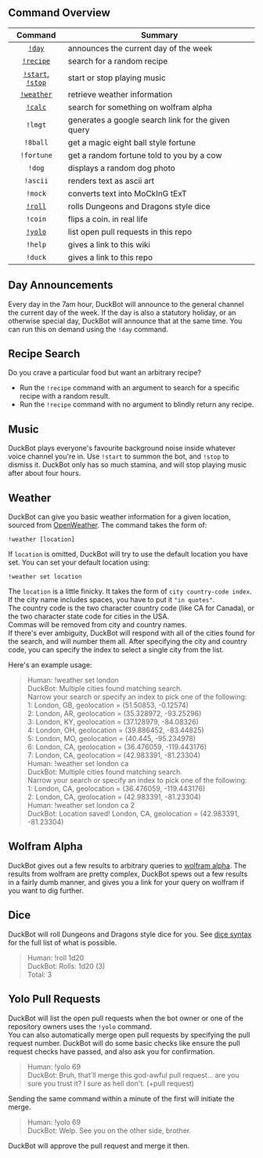 Command Overview
----------------

| Command | Summary |
|:-:|-|
| [`!day`](#day-announcements) | announces the current day of the week |
| [`!recipe`](#recipe-search) | search for a random recipe |
| [`!start`, `!stop`](#music) | start or stop playing music |
| [`!weather`](#weather) | retrieve weather information |
| [`!calc`](#wolfram-alpha) | search for something on wolfram alpha |
| `!lmgt` | generates a google search link for the given query |
| `!8ball` | get a magic eight ball style fortune |
| `!fortune` | get a random fortune told to you by a cow |
| `!dog` | displays a random dog photo |
| `!ascii` | renders text as ascii art |
| `!mock` | converts text into MoCkInG tExT |
| [`!roll`](#dice) | rolls Dungeons and Dragons style dice |
| `!coin` | flips a coin. in real life |
| [`!yolo`](#yolo-pull-requests) | list open pull requests in this repo |
| `!help` | gives a link to this wiki |
| `!duck` | gives a link to this repo |

Day Announcements
-----------------
Every day in the 7am hour, DuckBot will announce to the general channel the current day of the week. If the day is also a statutory holiday, or an otherwise special day, DuckBot will announce that at the same time. You can run this on demand using the `!day` command.

Recipe Search
-------------
Do you crave a particular food but want an arbitrary recipe?
* Run the `!recipe` command with an argument to search for a specific recipe with a random result.
* Run the `!recipe` command with no argument to blindly return any recipe.

Music
-----
DuckBot plays everyone's favourite background noise inside whatever voice channel you're in. Use `!start` to summon the bot, and `!stop` to dismiss it. DuckBot only has so much stamina, and will stop playing music after about four hours.

Weather
-------
DuckBot can give you basic weather information for a given location, sourced from [OpenWeather](https://openweathermap.org/). The command takes the form of:
```
!weather [location]
```
If `location` is omitted, DuckBot will try to use the default location you have set. You can set your default location using:
```
!weather set location
```

The `location` is a little finicky. It takes the form of `city country-code index`.  
If the city name includes spaces, you have to put it `"in quotes"`.  
The country code is the two character country code (like CA for Canada), or the two character state code for cities in the USA.  
Commas will be removed from city and country names.  
If there's ever ambiguity, DuckBot will respond with all of the cities found for the search, and will number them all. After specifying the city and country code, you can specify the index to select a single city from the list.

Here's an example usage:
> Human: !weather set london  
> DuckBot: Multiple cities found matching search.  
> Narrow your search or specify an index to pick one of the following:  
> 1: London, GB, geolocation = (51.50853, -0.12574)  
> 2: London, AR, geolocation = (35.328972, -93.25296)  
> 3: London, KY, geolocation = (37.128979, -84.08326)  
> 4: London, OH, geolocation = (39.886452, -83.44825)  
> 5: London, MO, geolocation = (40.445, -95.234978)  
> 6: London, CA, geolocation = (36.476059, -119.443176)  
> 7: London, CA, geolocation = (42.983391, -81.23304)  
> Human: !weather set london ca  
> DuckBot: Multiple cities found matching search.  
> Narrow your search or specify an index to pick one of the following:  
> 1: London, CA, geolocation = (36.476059, -119.443176)  
> 2: London, CA, geolocation = (42.983391, -81.23304)  
> Human: !weather set london ca 2  
> DuckBot: Location saved! London, CA, geolocation = (42.983391, -81.23304)

Wolfram Alpha
-------------
DuckBot gives out a few results to arbitrary queries to [wolfram alpha](https://www.wolframalpha.com/). The results from wolfram are pretty complex, DuckBot spews out a few results in a fairly dumb manner, and gives you a link for your query on wolfram if you want to dig further.

Dice
----
DuckBot will roll Dungeons and Dragons style dice for you. See [dice syntax](https://d20.readthedocs.io/en/latest/start.html#dice-syntax) for the full list of what is possible.

> Human: !roll 1d20  
> DuckBot: Rolls: 1d20 (3)  
> Total: 3

Yolo Pull Requests
------------------
DuckBot will list the open pull requests when the bot owner or one of the repository owners uses the `!yolo` command.  
You can also automatically merge open pull requests by specifying the pull request number. DuckBot will do some basic checks like ensure the pull request checks have passed, and also ask you for confirmation.

> Human: !yolo 69  
> DuckBot: Bruh, that'll merge this god-awful pull request... are you sure you trust it? I sure as hell don't. (+pull request)

Sending the same command within a minute of the first will initiate the merge.
> Human: !yolo 69  
> DuckBot: Welp. See you on the other side, brother.

DuckBot will approve the pull request and merge it then.
